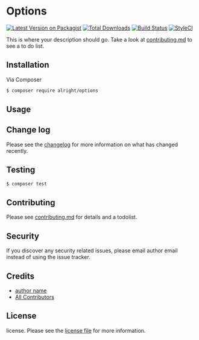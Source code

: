 # Options

[![Latest Version on Packagist][ico-version]][link-packagist]
[![Total Downloads][ico-downloads]][link-downloads]
[![Build Status][ico-travis]][link-travis]
[![StyleCI][ico-styleci]][link-styleci]

This is where your description should go. Take a look at [contributing.md](contributing.md) to see a to do list.

## Installation

Via Composer

``` bash
$ composer require alright/options
```

## Usage

## Change log

Please see the [changelog](changelog.md) for more information on what has changed recently.

## Testing

``` bash
$ composer test
```

## Contributing

Please see [contributing.md](contributing.md) for details and a todolist.

## Security

If you discover any security related issues, please email author email instead of using the issue tracker.

## Credits

- [author name][link-author]
- [All Contributors][link-contributors]

## License

license. Please see the [license file](license.md) for more information.

[ico-version]: https://img.shields.io/packagist/v/alright/options.svg?style=flat-square
[ico-downloads]: https://img.shields.io/packagist/dt/alright/options.svg?style=flat-square
[ico-travis]: https://img.shields.io/travis/alright/options/master.svg?style=flat-square
[ico-styleci]: https://styleci.io/repos/12345678/shield

[link-packagist]: https://packagist.org/packages/alright/options
[link-downloads]: https://packagist.org/packages/alright/options
[link-travis]: https://travis-ci.org/alright/options
[link-styleci]: https://styleci.io/repos/12345678
[link-author]: https://github.com/alright
[link-contributors]: ../../contributors
